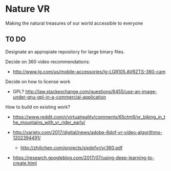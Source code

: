 # Nature VR
Making the natural treasures of our world accessible to everyone


## T0 DO

Designate an appropiate repository for large binary files.  

Decide on 360 video recommendations:  
  - http://www.lg.com/us/mobile-accessories/lg-LGR105.AVRZTS-360-cam

Decide on how to license work  
  - GPL? http://law.stackexchange.com/questions/6455/use-an-image-under-gnu-gpl-in-a-commercial-application  
  
How to build on existing work?  
  - https://www.reddit.com/r/virtualreality/comments/65ctm9/vr_biking_in_the_mountains_with_vr_rider_early/

  - http://variety.com/2017/digital/news/adobe-6dof-vr-video-algorithms-1202394491/
    - http://zhilichen.com/projects/sixdofvr/vr360.pdf

  - https://research.googleblog.com/2017/07/using-deep-learning-to-create.html 
  
  

